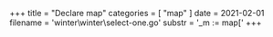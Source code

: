 +++
title = "Declare map"
categories = [ "map" ]
date = 2021-02-01
filename = 'winter\winter\select-one.go'
substr = '_m := map['
+++
